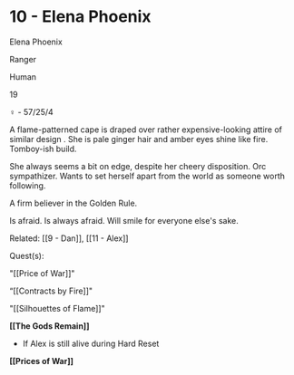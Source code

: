 # 10 - Elena Phoenix

Elena Phoenix

Ranger

Human

19

♀ - 57/25/4

A flame-patterned cape is draped over rather expensive-looking attire of similar design . She is pale ginger hair and amber eyes shine like fire. Tomboy-ish build.

  

She always seems a bit on edge, despite her cheery disposition. Orc sympathizer. Wants to set herself apart from the world as someone worth following.

A firm believer in the Golden Rule.

Is afraid. Is always afraid. Will smile for everyone else's sake.

Related: [[9 - Dan]], [[11 - Alex]]

Quest(s):

"[[Price of War]]"

“[[Contracts by Fire]]"

"[[Silhouettes of Flame]]"

  

**[[The Gods Remain]]**
* If Alex is still alive during Hard Reset

**[[Prices of War]]**

  
